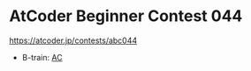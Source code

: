 # AtCoder Beginner Contest 044

https://atcoder.jp/contests/abc044

- B-train: [AC](https://atcoder.jp/contests/abc044/submissions/36163463)
